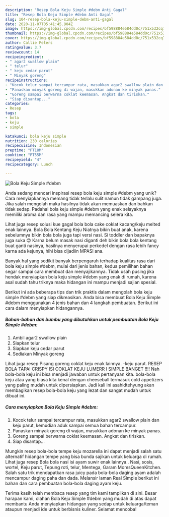 ```yaml
---
description: "Resep Bola Keju Simple #debm Anti Gagal"
title: "Resep Bola Keju Simple #debm Anti Gagal"
slug: 104-resep-bola-keju-simple-debm-anti-gagal
date: 2020-11-07T05:41:45.904Z
image: https://img-global.cpcdn.com/recipes/bf598884e584dd0c/751x532cq70/bola-keju-simple-debm-foto-resep-utama.jpg
thumbnail: https://img-global.cpcdn.com/recipes/bf598884e584dd0c/751x532cq70/bola-keju-simple-debm-foto-resep-utama.jpg
cover: https://img-global.cpcdn.com/recipes/bf598884e584dd0c/751x532cq70/bola-keju-simple-debm-foto-resep-utama.jpg
author: Callie Peters
ratingvalue: 3.7
reviewcount: 14
recipeingredient:
- " agar2 swallow plain"
- " telur"
- " keju cedar parut"
- " Minyak goreng"
recipeinstructions:
- "Kocok telur sampai tercampur rata, masukkan agar2 swallow plain dan keju parut, kemudian aduk sampai semua bahan tercampur."
- "Panaskan minyak goreng di wajan, masukkan adonan ke minyak panas."
- "Goreng sampai berwarna coklat keemasan. Angkat dan tiriskan."
- "Siap disantap..."
categories:
- Resep
tags:
- bola
- keju
- simple

katakunci: bola keju simple 
nutrition: 230 calories
recipecuisine: Indonesian
preptime: "PT18M"
cooktime: "PT55M"
recipeyield: "4"
recipecategory: Lunch

---
```



![Bola Keju Simple #debm](https://img-global.cpcdn.com/recipes/bf598884e584dd0c/751x532cq70/bola-keju-simple-debm-foto-resep-utama.jpg)

Anda sedang mencari inspirasi resep bola keju simple #debm yang unik? Cara menyiapkannya memang tidak terlalu sulit namun tidak gampang juga. Jika salah mengolah maka hasilnya tidak akan memuaskan dan bahkan tidak sedap. Padahal bola keju simple #debm yang enak selayaknya memiliki aroma dan rasa yang mampu memancing selera kita.

Lihat juga resep solusi kue gagal bola bola cake coklat kacang/keju melted enak lainnya. Bola Bola Kentang Keju Niatnya bikin buat anak, karena sebelumnya bikin bola bola juga tapi versi nasi. Si toddler dan bapaknya juga suka 😍 Karna belum masak nasi diganti deh bikin bola bola kentang buat ganti nasinya, hasilnya menyerupai perkedel dengan rasa lebih fancy karna ada kejunya, hihi bisa dijadiin MPASI ana.

Banyak hal yang sedikit banyak berpengaruh terhadap kualitas rasa dari bola keju simple #debm, mulai dari jenis bahan, kedua pemilihan bahan segar sampai cara membuat dan menyajikannya. Tidak usah pusing jika hendak menyiapkan bola keju simple #debm yang enak di rumah, karena asal sudah tahu triknya maka hidangan ini mampu menjadi sajian spesial.


Berikut ini ada beberapa tips dan trik praktis dalam mengolah bola keju simple #debm yang siap dikreasikan. Anda bisa membuat Bola Keju Simple #debm menggunakan 4 jenis bahan dan 4 langkah pembuatan. Berikut ini cara dalam menyiapkan hidangannya.

<!--inarticleads1-->

##### Bahan-bahan dan bumbu yang dibutuhkan untuk pembuatan Bola Keju Simple #debm:

1. Ambil  agar2 swallow plain
1. Siapkan  telur
1. Siapkan  keju cedar parut
1. Sediakan  Minyak goreng


Lihat juga resep Pisang goreng coklat keju enak lainnya. -keju parut. RESEP BOLA TAPAI CRISPY ISI COKLAT KEJU LUMERR I SIMPLE BANGET !!!! Nah bola-bola keju ini bisa menjadi jawaban untuk pertanyaan kita. bola-bola keju atau yang biasa kita kenal dengan cheeseball termasuk cold appetizers yang paling mudah untuk dipersiapkan. Jadi kali ini asahidtehyung akan membagikan resep bola-bola keju yang lezat dan sangat mudah untuk dibuat ini. 

<!--inarticleads2-->

##### Cara menyiapkan Bola Keju Simple #debm:

1. Kocok telur sampai tercampur rata, masukkan agar2 swallow plain dan keju parut, kemudian aduk sampai semua bahan tercampur.
1. Panaskan minyak goreng di wajan, masukkan adonan ke minyak panas.
1. Goreng sampai berwarna coklat keemasan. Angkat dan tiriskan.
1. Siap disantap...


Mungkin resep bola-bola tempe keju mozarella ini dapat menjadi salah satu alternatif hidangan tempe yang bisa bunda sajikan untuk keluarga di rumah. Lihat juga resep Bola bola nasi isi ayam suwir enak lainnya.. Nasi, sosis, wortel, Keju parut, Tepung roti, telur, Mentega, Garam MomsQueenKitchen. Salah satu trik mendapatkan rasa juicy pada bola-bola daging ayam adalah mencampur daging paha dan dada. Melansir laman Real Simple berikut ini bahan dan cara pembuatan bola-bola daging ayam keju. 

Terima kasih telah membaca resep yang tim kami tampilkan di sini. Besar harapan kami, olahan Bola Keju Simple #debm yang mudah di atas dapat membantu Anda menyiapkan hidangan yang sedap untuk keluarga/teman ataupun menjadi ide untuk berbisnis kuliner. Selamat mencoba!
